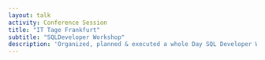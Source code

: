 ```yaml
---
layout: talk
activity: Conference Session
title: "IT Tage Frankfurt"
subtitle: "SQLDeveloper Workshop"
description: 'Organized, planned & executed a whole Day SQL Developer Workshop at IT-Tage 2019, in Frankfurt, Germany together with Sabine Heimsath.  https://www.ittage.informatik-aktuell.de/fileadmin/docs/IT-Tage-2018-Conference-Guide.pdf  https://www.ittage.informatik-aktuell.de/programm/2018/oracle-sql-developer-workshop/  Dec 2018 9:00 - 16:30 ca. 30 Attendees Kap Europa, Frankfurt am Main'
---
```

